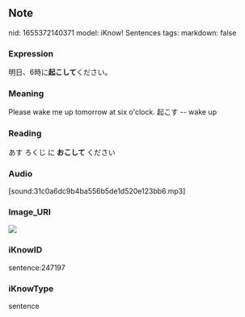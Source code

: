 ## Note
nid: 1655372140371
model: iKnow! Sentences
tags: 
markdown: false

### Expression
明日、6時に<b>起こして</b>ください。

### Meaning
Please wake me up tomorrow at six o'clock.
起こす -- wake up

### Reading
あす ろくじ に <b>おこして</b> ください

### Audio
[sound:31c0a6dc9b4ba556b5de1d520e123bb6.mp3]

### Image_URI
<img src="9a319904342c451e7c5183ca117a1c0f.jpg">

### iKnowID
sentence:247197

### iKnowType
sentence
